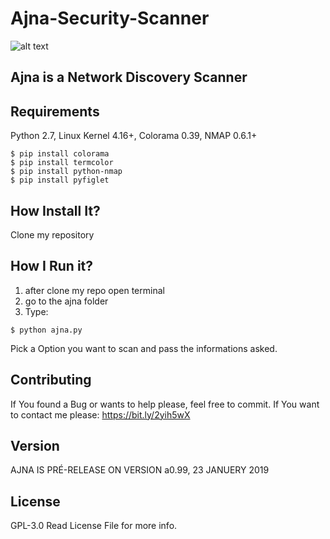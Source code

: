 # Ajna-Security-Scanner
![alt text](https://upload.wikimedia.org/wikipedia/commons/thumb/d/d1/Ajna_Mandala.svg/220px-Ajna_Mandala.svg.png)

## Ajna is a Network Discovery Scanner

## Requirements 

Python 2.7,
Linux Kernel 4.16+,
Colorama 0.39,
NMAP 0.6.1+

```
$ pip install colorama
$ pip install termcolor
$ pip install python-nmap
$ pip install pyfiglet
```

## How Install It?

Clone my repository

## How I Run it?

1. after clone my repo open terminal
2. go to the ajna folder
3. Type:
```
$ python ajna.py
``` 
Pick a Option you want to scan and pass the informations asked.

## Contributing

If You found a Bug or wants to help please, feel free to commit.
If You want to contact me please: https://bit.ly/2yih5wX

## Version 

AJNA IS PRÉ-RELEASE ON VERSION a0.99, 23 JANUERY 2019

## License
GPL-3.0
Read License File for more info.
